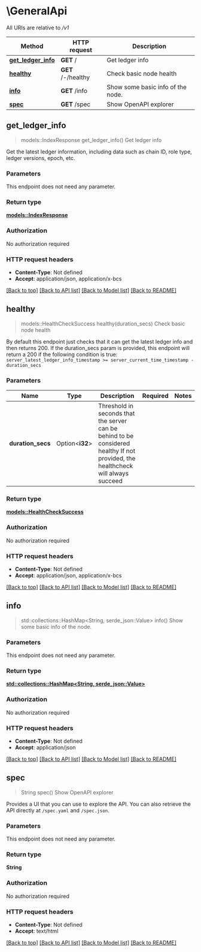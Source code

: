 # \GeneralApi

All URIs are relative to */v1*

Method | HTTP request | Description
------------- | ------------- | -------------
[**get_ledger_info**](GeneralApi.md#get_ledger_info) | **GET** / | Get ledger info
[**healthy**](GeneralApi.md#healthy) | **GET** /-/healthy | Check basic node health
[**info**](GeneralApi.md#info) | **GET** /info | Show some basic info of the node.
[**spec**](GeneralApi.md#spec) | **GET** /spec | Show OpenAPI explorer



## get_ledger_info

> models::IndexResponse get_ledger_info()
Get ledger info

Get the latest ledger information, including data such as chain ID, role type, ledger versions, epoch, etc.

### Parameters

This endpoint does not need any parameter.

### Return type

[**models::IndexResponse**](IndexResponse.md)

### Authorization

No authorization required

### HTTP request headers

- **Content-Type**: Not defined
- **Accept**: application/json, application/x-bcs

[[Back to top]](#) [[Back to API list]](../README.md#documentation-for-api-endpoints) [[Back to Model list]](../README.md#documentation-for-models) [[Back to README]](../README.md)


## healthy

> models::HealthCheckSuccess healthy(duration_secs)
Check basic node health

By default this endpoint just checks that it can get the latest ledger info and then returns 200.  If the duration_secs param is provided, this endpoint will return a 200 if the following condition is true:  `server_latest_ledger_info_timestamp >= server_current_time_timestamp - duration_secs`

### Parameters


Name | Type | Description  | Required | Notes
------------- | ------------- | ------------- | ------------- | -------------
**duration_secs** | Option<**i32**> | Threshold in seconds that the server can be behind to be considered healthy  If not provided, the healthcheck will always succeed |  |

### Return type

[**models::HealthCheckSuccess**](HealthCheckSuccess.md)

### Authorization

No authorization required

### HTTP request headers

- **Content-Type**: Not defined
- **Accept**: application/json, application/x-bcs

[[Back to top]](#) [[Back to API list]](../README.md#documentation-for-api-endpoints) [[Back to Model list]](../README.md#documentation-for-models) [[Back to README]](../README.md)


## info

> std::collections::HashMap<String, serde_json::Value> info()
Show some basic info of the node.

### Parameters

This endpoint does not need any parameter.

### Return type

[**std::collections::HashMap<String, serde_json::Value>**](serde_json::Value.md)

### Authorization

No authorization required

### HTTP request headers

- **Content-Type**: Not defined
- **Accept**: application/json

[[Back to top]](#) [[Back to API list]](../README.md#documentation-for-api-endpoints) [[Back to Model list]](../README.md#documentation-for-models) [[Back to README]](../README.md)


## spec

> String spec()
Show OpenAPI explorer

Provides a UI that you can use to explore the API. You can also retrieve the API directly at `/spec.yaml` and `/spec.json`.

### Parameters

This endpoint does not need any parameter.

### Return type

**String**

### Authorization

No authorization required

### HTTP request headers

- **Content-Type**: Not defined
- **Accept**: text/html

[[Back to top]](#) [[Back to API list]](../README.md#documentation-for-api-endpoints) [[Back to Model list]](../README.md#documentation-for-models) [[Back to README]](../README.md)

